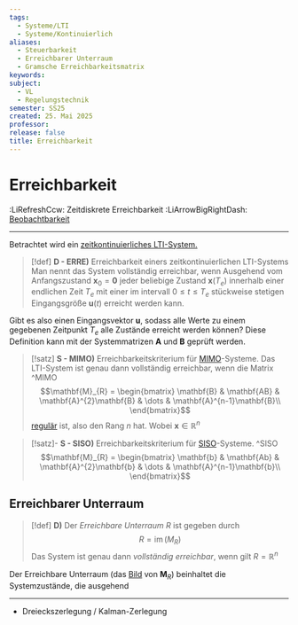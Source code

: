 ```yaml
---
tags:
  - Systeme/LTI
  - Systeme/Kontinuierlich
aliases:
  - Steuerbarkeit
  - Erreichbarer Unterraum
  - Gramsche Erreichbarkeitsmatrix
keywords: 
subject:
  - VL
  - Regelungstechnik
semester: SS25
created: 25. Mai 2025
professor: 
release: false
title: Erreichbarkeit
---
```


# Erreichbarkeit

:LiRefreshCcw: Zeitdiskrete Erreichbarkeit
:LiArrowBigRightDash: [Beobachtbarkeit](Beobachtbarkeit.md)

---

Betrachtet wird ein [zeitkontinuierliches LTI-System.](Kontinuierlicher%20LTI-Zustandsraum.md)


> [!def] **D - ERRE)** Erreichbarkeit einers zeitkontinuierlichen LTI-Systems
> Man nennt das System vollständig erreichbar, wenn Ausgehend vom Anfangszustand $\mathbf{x}_{0}=\mathbf{0}$ jeder beliebige Zustand $\mathbf{x}(T_{e})$ innerhalb einer endlichen Zeit $T_{e}$ mit einer im intervall $0 \leq t \leq T_{e}$ stückweise stetigen Eingangsgröße $\mathbf{u}(t)$ erreicht werden kann.

Gibt es also einen Eingangsvektor $\mathbf{u}$, sodass alle Werte zu einem gegebenen Zeitpunkt $T_{e}$ alle Zustände erreicht werden können? Diese Definition kann mit der Systemmatrizen $\mathbf{A}$ und $\mathbf{B}$ geprüft werden.

> [!satz] **S - MIMO)** Erreichbarkeitskriterium für [MIMO](Kontinuierlicher%20LTI-Zustandsraum.md#^LTI-MIMO)-Systeme.
> Das LTI-System ist genau dann vollständig erreichbar, wenn die Matrix ^MIMO
> $$\mathbf{M}_{R} = \begin{bmatrix}
> \mathbf{B} & \mathbf{AB} & \mathbf{A}^{2}\mathbf{B} & \dots &  \mathbf{A}^{n-1}\mathbf{B}\\
> \end{bmatrix}$$
> [regulär](../Mathematik/Algebra/Determinante.md#Reguläre%20Matrizen) ist, also den Rang $n$ hat. Wobei $\mathbf{x}\in \mathbb{R}^n$


> [!satz]- **S - SISO)** Erreichbarkeitskriterium für [SISO](Kontinuierlicher%20LTI-Zustandsraum.md#^LTI-SISO)-Systeme. ^SISO
> $$\mathbf{M}_{R} = \begin{bmatrix}
> \mathbf{b} & \mathbf{Ab} & \mathbf{A}^{2}\mathbf{b} & \dots &  \mathbf{A}^{n-1}\mathbf{b}\\
> \end{bmatrix}$$

## Erreichbarer Unterraum

> [!def] **D)** Der *Erreichbare Unterraum* $R$ ist gegeben durch
> $$R = \operatorname{im}(M_{R})$$
>  Das System ist genau dann *vollständig erreichbar*, wenn gilt $R = \mathbb{R}^{n}$

Der Erreichbare Unterraum (das [Bild](../Mathematik/Algebra/Lineare%20Abbildungen.md#^BILD) von $\mathbf{M}_{R}$) beinhaltet die Systemzustände, die ausgehend 

---

- Dreieckszerlegung / Kalman-Zerlegung
